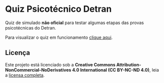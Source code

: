 # Quiz Psicotécnico Detran

Quiz de simulado **não oficial** para testar algumas etapas das provas psicotécnicas do Detran.

Para visualizar o quiz em funcionamento [clique aqui](https://detran-quiz.vercel.app/).

## Licença

Este projeto está licenciado sob a **Creative Commons Attribution-NonCommercial-NoDerivatives 4.0 International (CC BY-NC-ND 4.0)**, leia a [licensa completa](https://github.com/santhoo/detran-quiz/blob/master/LICENSE).
